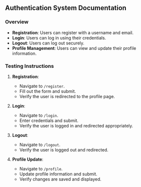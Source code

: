 ## Authentication System Documentation

### Overview

- **Registration**: Users can register with a username and email.
- **Login**: Users can log in using their credentials.
- **Logout**: Users can log out securely.
- **Profile Management**: Users can view and update their profile information.

### Testing Instructions

1. **Registration**:
   - Navigate to `/register`.
   - Fill out the form and submit.
   - Verify the user is redirected to the profile page.

2. **Login**:
   - Navigate to `/login`.
   - Enter credentials and submit.
   - Verify the user is logged in and redirected appropriately.

3. **Logout**:
   - Navigate to `/logout`.
   - Verify the user is logged out and redirected.

4. **Profile Update**:
   - Navigate to `/profile`.
   - Update profile information and submit.
   - Verify changes are saved and displayed.
